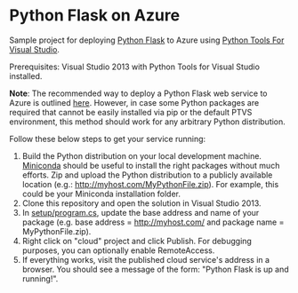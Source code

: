 # Python Flask on Azure
Sample project for deploying [Python Flask](http://flask.pocoo.org/) to Azure using [Python Tools For Visual Studio](https://github.com/Microsoft/PTVS). 

Prerequisites: Visual Studio 2013 with Python Tools for Visual Studio installed.

**Note**: The recommended way to deploy a Python Flask web service to Azure is outlined [here](https://azure.microsoft.com/en-us/documentation/articles/cloud-services-python-ptvs/#install-python-on-the-cloud-service). However, in case some Python packages are required that cannot be easily installed via pip or the default PTVS environment, this method should work for any arbitrary Python distribution. 

Follow these below steps to get your service running: 

1. Build the Python distribution on your local development machine. [Miniconda](http://conda.pydata.org/miniconda.html) should be useful to install the right packages without much efforts. Zip and upload the Python distribution to a publicly available location (e.g.: http://myhost.com/MyPythonFile.zip). For example, this could be your Miniconda installation folder.    
1. Clone this repository and open the solution in Visual Studio 2013. 
1. In [setup/program.cs](https://github.com/lhoang29/azure-python-flask/blob/master/setup/Program.cs), update the base address and name of your package (e.g. base address = http://myhost.com/ and package name = MyPythonFile.zip). 
1. Right click on "cloud" project and click Publish. For debugging purposes, you can optionally enable RemoteAccess.
1. If everything works, visit the published cloud service's address in a browser. You should see a message of the form: "Python Flask is up and running!".


